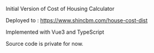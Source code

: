 Initial Version of Cost of Housing Calculator

Deployed to : https://www.shincbm.com/house-cost-dist

Implemented with Vue3 and TypeScript

Source code is private for now.



